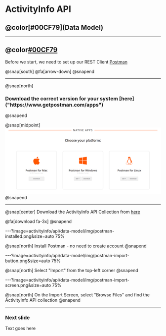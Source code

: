 # ActivityInfo API
## @color[#00CF79](Data Model)

---

## @color[#00CF79](Set-up)

Before we start, we need to set up our REST Client [Postman](https://www.getpostman.com/)

@snap[south]
@fa[arrow-down]
@snapend

---

@snap[north]
<h3>Download the correct version for your system [here]("https://www.getpostman.com/apps")</h3>
@snapend

@snap[midpoint]
![](activityinfo/api/data-model/img/postman-apps.png)
@snapend

---

@snap[center]
Download the ActivityInfo API Collection from [here](https://github.com/jamiewhths/talks/activityinfo/api/data-model/resources/collections.api)

@fa[download fa-3x]
@snapend

---?image=activityinfo/api/data-model/img/postman-installed.png&size=auto 75%

@snap[north]
Install Postman - no need to create account
@snapend

---?image=activityinfo/api/data-model/img/postman-import-button.png&size=auto 75%

@snap[north]
Select "Import" from the top-left corner
@snapend

---?image=activityinfo/api/data-model/img/postman-import-screen.png&size=auto 75%

@snap[north]
On the Import Screen, select "Browse Files" and find the ActivityInfo API collection
@snapend

---

### Next slide

Text goes here

